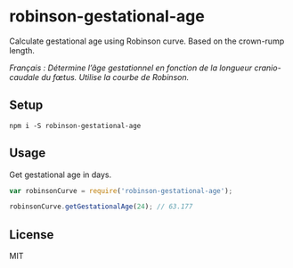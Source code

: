 # robinson-gestational-age

Calculate gestational age using Robinson curve. Based on the crown-rump length.

*Français : Détermine l’âge gestationnel en fonction de la longueur cranio-caudale du fœtus. Utilise la courbe de Robinson.*

## Setup

```shell
npm i -S robinson-gestational-age
```

## Usage

Get gestational age in days.

```javascript
var robinsonCurve = require('robinson-gestational-age');

robinsonCurve.getGestationalAge(24); // 63.177
```

## License

MIT
